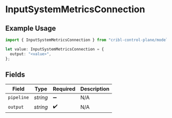 # InputSystemMetricsConnection

## Example Usage

```typescript
import { InputSystemMetricsConnection } from "cribl-control-plane/models";

let value: InputSystemMetricsConnection = {
  output: "<value>",
};
```

## Fields

| Field              | Type               | Required           | Description        |
| ------------------ | ------------------ | ------------------ | ------------------ |
| `pipeline`         | *string*           | :heavy_minus_sign: | N/A                |
| `output`           | *string*           | :heavy_check_mark: | N/A                |